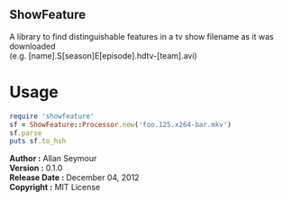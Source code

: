 ## ShowFeature ##

A library to find distinguishable features in a tv show filename as it
was downloaded   
(e.g. [name].S[season]E[episode].hdtv-[team].avi)

# Usage

```ruby
require 'showfeature'
sf = ShowFeature::Processor.new('foo.125.x264-bar.mkv')
sf.parse
puts sf.to_hsh
```

**Author :** Allan Seymour  
**Version :** 0.1.0         
**Release Date :** December 04, 2012             
**Copyright :** MIT License        

